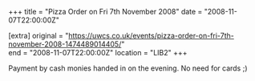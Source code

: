 +++
title = "Pizza Order on Fri 7th November 2008"
date = "2008-11-07T22:00:00Z"

[extra]
original = "https://uwcs.co.uk/events/pizza-order-on-fri-7th-november-2008-1474489014405/"    
end = "2008-11-07T22:00:00Z"
location = "LIB2"
+++

Payment by cash monies handed in on the evening. No need for cards ;)

